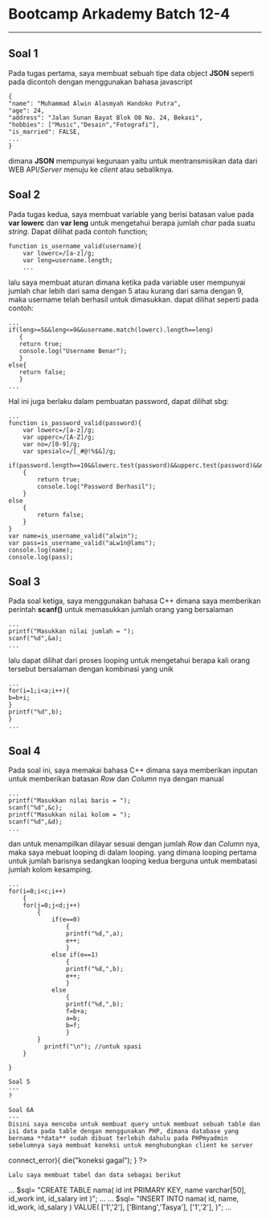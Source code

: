 # Bootcamp Arkademy Batch 12-4
---
Soal 1
---
Pada tugas pertama, saya membuat sebuah tipe data object **JSON** seperti pada dicontoh dengan menggunakan bahasa javascript
```
{
"name": "Muhammad Alwin Alasmyah Handoko Putra",
"age": 24,
"address": "Jalan Sunan Bayat Blok O8 No. 24, Bekasi",
"hobbies": ["Music","Desain","Fotografi"],
"is_married": FALSE,
...
}
```
dimana **JSON** mempunyai kegunaan yaitu untuk mentransmisikan data dari WEB API/*Server*
menuju ke *client* atau sebaliknya.

Soal 2
---
Pada tugas kedua, saya membuat variable yang berisi batasan value pada **var lowerc** dan **var leng** untuk mengetahui berapa jumlah *char* pada suatu *string*.
Dapat dilihat pada contoh function;
```
function is_username_valid(username){
    var lowerc=/[a-z]/g;
    var leng=username.length;
    ...
 ```
 
 lalu saya membuat aturan dimana ketika pada variable user mempunyai jumlah char lebih dari sama dengan 5 atau kurang dari sama dengan 9, maka username telah berhasil untuk dimasukkan. dapat dilihat seperti pada contoh:
 ```
 ...
 if(leng>=5&&leng<=9&&username.match(lowerc).length==leng)
    {
    return true;
    console.log("Username Benar");
    }
else{
    return false;
    }
...
```
Hal ini juga berlaku dalam pembuatan password, dapat dilihat sbg:
```
...
function is_password_valid(password){
    var lowerc=/[a-z]/g;
    var upperc=/[A-Z]/g;
    var no=/[0-9]/g;
    var spesialc=/[_#@!%$&]/g;

if(password.length==10&&lowerc.test(password)&&upperc.test(password)&&no.test(password)&&specialc.test(password))
    {
        return true;
        console.log("Password Berhasil");
    }
else
    {
        return false;
    }
}
var name=is_username_valid("alwin");
var pass=is_username_valid("aLw1n@lams");
console.log(name);
console.log(pass);
```

Soal 3
---
Pada soal ketiga, saya menggunakan bahasa C++ dimana saya memberikan perintah **scanf()** untuk memasukkan jumlah orang yang bersalaman
```
...
printf("Masukkan nilai jumlah = ");
scanf("%d",&a);
...
```
lalu dapat dilihat dari proses looping untuk mengetahui berapa kali orang tersebut bersalaman dengan kombinasi yang unik
```
...
for(i=1;i<a;i++){
b=b+i;
}
printf("%d",b);
}
...
```

Soal 4
---
Pada soal ini, saya memakai bahasa C++ dimana saya memberikan inputan untuk memberikan batasan *Row* dan *Column* nya dengan manual
```
...
printf("Masukkan nilai baris = ");
scanf("%d",&c);
printf("Masukkan nilai kolom = ");
scanf("%d",&d);
...
```
dan untuk menampilkan dilayar sesuai dengan jumlah *Row* dan *Column* nya, maka saya mebuat looping di dalam looping.
yang dimana looping pertama untuk jumlah barisnya sedangkan looping kedua berguna untuk membatasi jumlah kolom kesamping.
```
...
for(i=0;i<c;i++)
    {
    for(j=0;j<d;j++)
        {
            if(e==0)
                {
                printf("%d,",a);
                e++;
                }
            else if(e==1)
                {
                printf("%d,",b); 
                e++;
                }
            else 
                { 
                printf("%d,",b);  
                f=b+a;
                a=b;  
                b=f;
                }
        }
          printf("\n"); //untuk spasi
    }
     
}

Soal 5
---
?

Soal 6A
---
Disini saya mencoba untuk membuat query untuk membuat sebuah table dan isi data pada table dengan menggunakan PHP, dimana database yang bernama **data** sudah dibuat terlebih dahulu pada PHPmyadmin
sebelumnya saya membuat koneksi untuk menghubungkan client ke server
```
<?php
$host = "localhost";
$username = "root";
$password = "";
$db = "data";
$koneksi=new mysqli($host,$username,$password,$db);
if($koneksi->connect_error){
    die("koneksi gagal");
}
?>
```
Lalu saya membuat tabel dan data sebagai berikut
```
...
$sql= "CREATE TABLE nama(
    id int PRIMARY KEY,
    name varchar[50],
    id_work int,
    id_salary int
    )";
...
...
$sql= "INSERT INTO nama(
    id,
    name,
    id_work,
    id_salary
    ) VALUE(
    ['1','2'],
    ['Bintang','Tasya'],
    ['1','2'],
    )";
...
```
